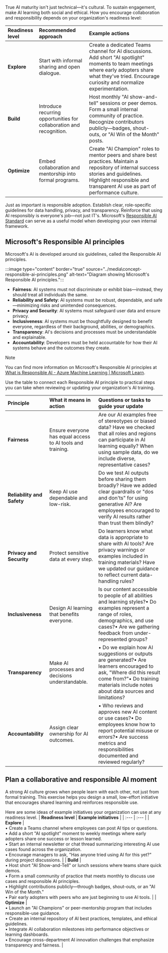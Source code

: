 True AI maturity isn't just technical—it's cultural. To sustain engagement, make AI learning both social and ethical. How you encourage collaboration and responsibility depends on your organization's readiness level:

| **Readiness level** | **Recommended approach** | **Example actions** |
| :--- | :--- | :--- |
| **Explore** | Start with informal sharing and open dialogue. | Create a dedicated Teams channel for AI discussions. Add short "AI spotlight" moments to team meetings where early adopters share what they've tried. Encourage curiosity and normalize experimentation. |
| **Build** | Introduce recurring opportunities for collaboration and recognition. | Host monthly "AI show-and-tell" sessions or peer demos. Form a small internal community of practice. Recognize contributors publicly—badges, shout-outs, or "AI Win of the Month" posts. |
| **Optimize** | Embed collaboration and mentorship into formal programs. | Create "AI Champion" roles to mentor peers and share best practices. Maintain a repository of internal success stories and guidelines. Highlight responsible and transparent AI use as part of performance culture. |

Just as important is responsible adoption. Establish clear, role-specific guidelines for data handling, privacy, and transparency. Reinforce that using AI responsibly is everyone's job—not just IT's. Microsoft's [Responsible AI Standard](https://cdn-dynmedia-1.microsoft.com/is/content/microsoftcorp/microsoft/final/en-us/microsoft-brand/documents/Microsoft-Responsible-AI-Standard-General-Requirements.pdf) can serve as a useful model when developing your own internal framework.

## Microsoft's Responsible AI principles

Microsoft's AI is developed around six guidelines, called the Responsible AI principles.

:::image type="content" border="true" source="../media\concept-responsible-ai-principles.png" alt-text="Diagram showing Microsoft's Responsible AI principles.":::

- **Fairness**: AI systems must not discriminate or exhibit bias—instead, they should treat all individuals the same.
- **Reliability and Safety**: AI systems must be robust, dependable, and safe—minimizing risks and unintended consequences.
- **Privacy and Security**: AI systems must safeguard user data and ensure privacy.
- **Inclusiveness**: AI systems must be thoughtfully designed to benefit everyone, regardless of their background, abilities, or demographics.
- **Transparency**: AI's decisions and processes must be understandable and explainable.
- **Accountability**: Developers must be held accountable for how their AI systems behave and the outcomes they create.

>[!NOTE]
> You can find more information on Microsoft's Responsible AI principles at [What is Responsible AI - Azure Machine Learning | Microsoft Learn](/azure/machine-learning/concept-responsible-ai).

Use the table to connect each Responsible AI principle to practical steps you can take when reviewing or updating your organization's AI training.

| **Principle** | **What it means in action** | **Questions or tasks to guide your update** |
| :--- | :--- | :--- |
| **Fairness** | Ensure everyone has equal access to AI tools and training. | Are our AI examples free of stereotypes or biased data? Have we checked that all roles and regions can participate in AI learning equally? When using sample data, do we include diverse, representative cases? |
| **Reliability and Safety** | Keep AI use dependable and low-risk. | Do we test AI outputs before sharing them broadly? Have we added clear guardrails or "dos and don'ts" for using generative AI? Are employees encouraged to verify AI results rather than trust them blindly? |
| **Privacy and Security** | Protect sensitive data at every step. | Do learners know what data is appropriate to share with AI tools? Are privacy warnings or examples included in training materials? Have we updated our guidance to reflect current data-handling rules? |
| **Inclusiveness** | Design AI learning that benefits everyone. | Is our content accessible to people of all abilities and learning styles?• Do examples represent a range of roles, demographics, and use cases?• Are we gathering feedback from under-represented groups? |
| **Transparency** | Make AI processes and decisions understandable. | • Do we explain how AI suggestions or outputs are generated?• Are learners encouraged to ask, "Where did this result come from?"• Do training materials include notes about data sources and limitations? |
| **Accountability** | Assign clear ownership for AI outcomes. | • Who reviews and approves new AI content or use cases?• Do employees know how to report potential misuse or errors?• Are success metrics and responsibilities documented and reviewed regularly? |

## Plan a collaborative and responsible AI moment

A strong AI culture grows when people learn *with* each other, not just from formal training. This exercise helps you design a small, low-effort initiative that encourages shared learning and reinforces responsible use.

Here are some ideas of example initiatives your organization can use at any readiness level.
| **Readiness level** | **Example initiatives** |
| :--- | :--- |
| **Explore** | <br>• Create a Teams channel where employees can post AI tips or questions.<br>• Add a short "AI spotlight" moment to weekly meetings where early adopters share one success or lesson learned.<br>• Start an internal newsletter or chat thread summarizing interesting AI use cases found across the organization.<br>• Encourage managers to ask, "Has anyone tried using AI for this yet?" during project discussions. |
| **Build** | <br>• Host short "AI Show-and-Tell" or lunch sessions where teams share quick demos.<br>• Form a small community of practice that meets monthly to discuss use cases and responsible AI principles.<br>• Highlight contributions publicly—through badges, shout-outs, or an "AI Win of the Month."<br>• Pair early adopters with peers who are just beginning to use AI tools. |
| **Optimize** | <br>• Launch an "AI Champions" or peer-mentorship program that includes responsible-use guidance.<br>• Create an internal repository of AI best practices, templates, and ethical guidelines.<br>• Integrate AI collaboration milestones into performance objectives or learning dashboards.<br>• Encourage cross-department AI innovation challenges that emphasize transparency and fairness. |
